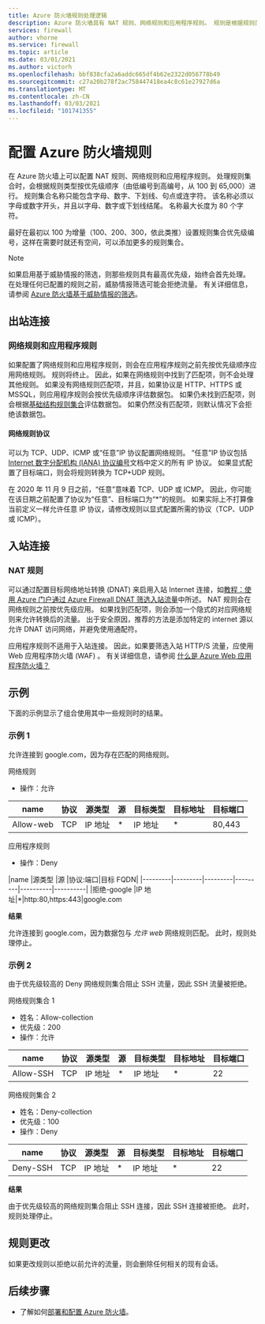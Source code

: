 ```yaml
---
title: Azure 防火墙规则处理逻辑
description: Azure 防火墙具有 NAT 规则、网络规则和应用程序规则。 规则是根据规则类型进行处理的。
services: firewall
author: vhorne
ms.service: firewall
ms.topic: article
ms.date: 03/01/2021
ms.author: victorh
ms.openlocfilehash: bbf838cfa2a6addc665df4b62e2322d056778b49
ms.sourcegitcommit: c27a20b278f2ac758447418ea4c8c61e27927d6a
ms.translationtype: MT
ms.contentlocale: zh-CN
ms.lasthandoff: 03/03/2021
ms.locfileid: "101741355"
---
```

# <a name="configure-azure-firewall-rules"></a>配置 Azure 防火墙规则
在 Azure 防火墙上可以配置 NAT 规则、网络规则和应用程序规则。 处理规则集合时，会根据规则类型按优先级顺序（由低编号到高编号，从 100 到 65,000）进行。 规则集合名称只能包含字母、数字、下划线、句点或连字符。 该名称必须以字母或数字开头，并且以字母、数字或下划线结尾。 名称最大长度为 80 个字符。

最好在最初以 100 为增量（100、200、300，依此类推）设置规则集合优先级编号，这样在需要时就还有空间，可以添加更多的规则集合。

> [!NOTE]
> 如果启用基于威胁情报的筛选，则那些规则具有最高优先级，始终会首先处理。 在处理任何已配置的规则之前，威胁情报筛选可能会拒绝流量。 有关详细信息，请参阅 [Azure 防火墙基于威胁情报的筛选](threat-intel.md)。

## <a name="outbound-connectivity"></a>出站连接

### <a name="network-rules-and-applications-rules"></a>网络规则和应用程序规则

如果配置了网络规则和应用程序规则，则会在应用程序规则之前先按优先级顺序应用网络规则。 规则将终止。 因此，如果在网络规则中找到了匹配项，则不会处理其他规则。  如果没有网络规则匹配项，并且，如果协议是 HTTP、HTTPS 或 MSSQL，则应用程序规则会按优先级顺序评估数据包。 如果仍未找到匹配项，则会根据[基础结构规则集合](infrastructure-fqdns.md)评估数据包。 如果仍然没有匹配项，则默认情况下会拒绝该数据包。

#### <a name="network-rule-protocol"></a>网络规则协议

可以为 TCP、UDP、ICMP 或“任意”IP 协议配置网络规则。    “任意”IP 协议包括 [Internet 数字分配机构 (IANA) 协议编号](https://www.iana.org/assignments/protocol-numbers/protocol-numbers.xhtml)文档中定义的所有 IP 协议。 如果显式配置了目标端口，则会将规则转换为 TCP+UDP 规则。

在 2020 年 11 月 9 日之前，“任意”意味着 TCP、UDP 或 ICMP。    因此，你可能在该日期之前配置了协议为“任意”、目标端口为“*”的规则。 如果实际上不打算像当前定义一样允许任意 IP 协议，请修改规则以显式配置所需的协议（TCP、UDP 或 ICMP）。

## <a name="inbound-connectivity"></a>入站连接

### <a name="nat-rules"></a>NAT 规则

可以通过配置目标网络地址转换 (DNAT) 来启用入站 Internet 连接，如[教程：使用 Azure 门户通过 Azure Firewall DNAT 筛选入站流量](tutorial-firewall-dnat.md)中所述。 NAT 规则会在网络规则之前按优先级应用。 如果找到匹配项，则会添加一个隐式的对应网络规则来允许转换后的流量。 出于安全原因，推荐的方法是添加特定的 internet 源以允许 DNAT 访问网络，并避免使用通配符。

应用程序规则不适用于入站连接。 因此，如果要筛选入站 HTTP/S 流量，应使用 Web 应用程序防火墙 (WAF) 。 有关详细信息，请参阅 [什么是 Azure Web 应用程序防火墙？](../web-application-firewall/overview.md)

## <a name="examples"></a>示例

下面的示例显示了组合使用其中一些规则时的结果。

### <a name="example-1"></a>示例 1

允许连接到 google.com，因为存在匹配的网络规则。

网络规则

- 操作：允许


|name  |协议  |源类型  |源  |目标类型  |目标地址  |目标端口|
|---------|---------|---------|---------|----------|----------|--------|
|Allow-web     |TCP|IP 地址|*|IP 地址|*|80,443

应用程序规则

- 操作：Deny

|name  |源类型  |源  |协议:端口|目标 FQDN|
|---------|---------|---------|---------|----------|----------|
|拒绝-google     |IP 地址|*|http:80,https:443|google.com

**结果**

允许连接到 google.com，因为数据包与 *允许 web* 网络规则匹配。 此时，规则处理停止。

### <a name="example-2"></a>示例 2

由于优先级较高的 Deny 网络规则集合阻止 SSH 流量，因此 SSH 流量被拒绝。

网络规则集合 1

- 姓名：Allow-collection
- 优先级：200
- 操作：允许

|name  |协议  |源类型  |源  |目标类型  |目标地址  |目标端口|
|---------|---------|---------|---------|----------|----------|--------|
|Allow-SSH     |TCP|IP 地址|*|IP 地址|*|22

网络规则集合 2

- 姓名：Deny-collection
- 优先级：100
- 操作：Deny

|name  |协议  |源类型  |源  |目标类型  |目标地址  |目标端口|
|---------|---------|---------|---------|----------|----------|--------|
|Deny-SSH     |TCP|IP 地址|*|IP 地址|*|22

**结果**

由于优先级较高的网络规则集合阻止 SSH 连接，因此 SSH 连接被拒绝。 此时，规则处理停止。

## <a name="rule-changes"></a>规则更改

如果更改规则以拒绝以前允许的流量，则会删除任何相关的现有会话。

## <a name="next-steps"></a>后续步骤

- 了解如何[部署和配置 Azure 防火墙](tutorial-firewall-deploy-portal.md)。
